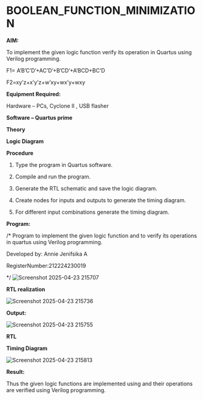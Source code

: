 # BOOLEAN_FUNCTION_MINIMIZATION

**AIM:**

To implement the given logic function verify its operation in Quartus using Verilog programming.

F1= A’B’C’D’+AC’D’+B’CD’+A’BCD+BC’D 

F2=xy’z+x’y’z+w’xy+wx’y+wxy

**Equipment Required:**

Hardware – PCs, Cyclone II , USB flasher

**Software – Quartus prime**

**Theory**

**Logic Diagram**

**Procedure**

1.	Type the program in Quartus software.

2.	Compile and run the program.

3.	Generate the RTL schematic and save the logic diagram.

4.	Create nodes for inputs and outputs to generate the timing diagram.

5.	For different input combinations generate the timing diagram.


**Program:**

/* Program to implement the given logic function and to verify its operations in quartus using Verilog programming. 

Developed by: Annie Jenifsika A

RegisterNumber:212224230019

*/
![Screenshot 2025-04-23 215707](https://github.com/user-attachments/assets/da4c86f7-1b86-4242-8892-d55326d84813)


**RTL realization**

![Screenshot 2025-04-23 215736](https://github.com/user-attachments/assets/6945d895-1006-441e-9e08-e6d6a64e967f)

**Output:**

![Screenshot 2025-04-23 215755](https://github.com/user-attachments/assets/6dbec21e-1e01-4bb1-93be-d26fd5fad7b7)

**RTL**

**Timing Diagram**

![Screenshot 2025-04-23 215813](https://github.com/user-attachments/assets/53c73ca0-0400-4ad1-bb74-c74f40a8edea)

**Result:**

Thus the given logic functions are implemented using and their operations are verified using Verilog programming.

